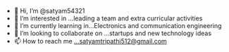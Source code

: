 - 👋 Hi, I’m @satyam54321
- 👀 I’m interested in ...leading a team and extra curricular activities 
- 🌱 I’m currently learning in...Electronics and communication engineering
- 💞️ I’m looking to collaborate on ...startups and new technology ideas
- 📫 How to reach me ...satyamtripathi512@gmail.com

<!---
satyam54321/satyam54321 is a ✨ special ✨ repository because its `README.md` (this file) appears on your GitHub profile.
You can click the Preview link to take a look at your changes.
--->
